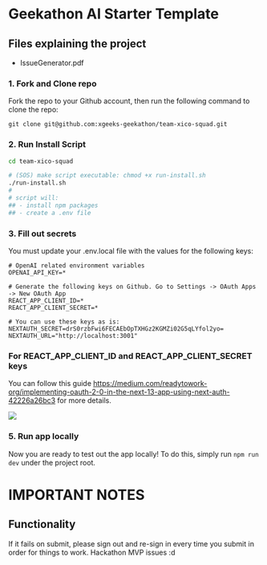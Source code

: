# Geekathon AI Starter Template

## Files explaining the project

- IssueGenerator.pdf

### 1. Fork and Clone repo

Fork the repo to your Github account, then run the following command to clone the repo:

```
git clone git@github.com:xgeeks-geekathon/team-xico-squad.git
```

### 2. Run Install Script

```sh
cd team-xico-squad

# (SOS) make script executable: chmod +x run-install.sh
./run-install.sh
#
# script will:
## - install npm packages
## - create a .env file
```

### 3. Fill out secrets

You must update your .env.local file with the values for the following keys:

```
# OpenAI related environment variables
OPENAI_API_KEY=*

# Generate the following keys on Github. Go to Settings -> OAuth Apps -> New OAuth App
REACT_APP_CLIENT_ID=*
REACT_APP_CLIENT_SECRET=*

# You can use these keys as is:
NEXTAUTH_SECRET=drS0rzbFwi6FECAEbOpTXHGz2KGMZi02G5qLYfol2yo=
NEXTAUTH_URL="http://localhost:3001"
```

### For REACT_APP_CLIENT_ID and REACT_APP_CLIENT_SECRET keys

You can follow this guide https://medium.com/readytowork-org/implementing-oauth-2-0-in-the-next-13-app-using-next-auth-42226a26bc3 for more details.

<img src="https://miro.medium.com/v2/resize:fit:1400/format:webp/1*W6s94tfVmwq9Ko_Vhootqg.png">

### 5. Run app locally

Now you are ready to test out the app locally! To do this, simply run `npm run dev` under the project root.

# IMPORTANT NOTES

## Functionality

If it fails on submit, please sign out and re-sign in every time you submit in order for things to work.
Hackathon MVP issues :d
